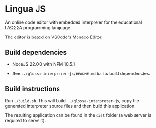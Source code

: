 Lingua JS
=========

An online code editor with embedded interpreter for the educational ΓΛΩΣΣΑ 
programming language.

The editor is based on VSCode's Monaco Editor.

## Build dependencies

- NodeJS 22.0.0 with NPM 10.5.1

- See `../glossa-interpreter-js/README.md` for its build dependencies.

## Build instructions

Run `./build.sh`. This will build `../glossa-interpreter-js`, copy the generated
interpreter source files and then build this application.

The resulting application can be found in the `dist` folder (a web server is 
required to serve it).

